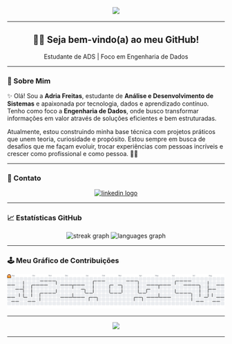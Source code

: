 <div align="center">
  <img height="200" src="https://camo.githubusercontent.com/592017f7b94aa0195d7ed768b2225bedd6bf625e66de55827da3ad88754fd10e/68747470733a2f2f6d65646961312e67697068792e636f6d2f6d656469612f76312e59326c6b505463354d4749334e6a457865576b324d47686e4e6a426b4d6a4635617a4e7a64576436636e646959577468647a526f4e575a7362474977646e706e4d326c7962795a6c634431324d563970626e526c636d35686246396e61575a66596e6c666157516d593351395a772f3236784277644975524a694149714877412f67697068792e676966"  />
</div>

---

<h2 align="center">👩‍💻 Seja bem-vindo(a) ao meu GitHub!</h2>

<p align="center">Estudante de ADS | Foco em Engenharia de Dados</p>

---

### 🌟 Sobre Mim

✨ Olá! Sou a **Adria Freitas**, estudante de **Análise e Desenvolvimento de Sistemas** e apaixonada por tecnologia, dados e aprendizado contínuo. Tenho como foco a **Engenharia de Dados**, onde busco transformar informações em valor através de soluções eficientes e bem estruturadas.

Atualmente, estou construindo minha base técnica com projetos práticos que unem teoria, curiosidade e propósito. Estou sempre em busca de desafios que me façam evoluir, trocar experiências com pessoas incríveis e crescer como profissional e como pessoa. 🚀💡

---

### 📲 Contato

<div align="center">
  <a href="https://www.linkedin.com/in/adriafreitascode/" target="_blank">
    <img src="https://img.shields.io/static/v1?message=LinkedIn&logo=linkedin&label=&color=0077B5&logoColor=white&labelColor=&style=for-the-badge" height="35" alt="linkedin logo"  />
  </a>
</div>

---

### 📈 Estatísticas GitHub

<div align="center">
  <img src="https://streak-stats.demolab.com?user=adriacode&locale=en&mode=daily&theme=dracula&hide_border=false&border_radius=5" height="150" alt="streak graph"  />
  <img src="https://github-readme-stats.vercel.app/api/top-langs?username=adriacode&locale=en&hide_title=false&layout=compact&card_width=320&langs_count=5&theme=dracula&hide_border=false" height="150" alt="languages graph"  />
</div>

---

### 🕹️ Meu Gráfico de Contribuições

<picture>
  <source media="(prefers-color-scheme: dark)" srcset="https://raw.githubusercontent.com/adriacode/adriacode/output/pacman-contribution-graph-dark.svg">
  <source media="(prefers-color-scheme: light)" srcset="https://raw.githubusercontent.com/adriacode/adriacode/output/pacman-contribution-graph.svg">
  <img alt="pacman contribution graph" src="https://raw.githubusercontent.com/adriacode/adriacode/output/pacman-contribution-graph.svg">
</picture>

---

<div align="center">
  <img height="150" src="https://sdmntprnorthcentralus.oaiusercontent.com/files/00000000-ab28-622f-887d-de5a87676da4/raw?se=2025-04-13T19%3A54%3A59Z&sp=r&sv=2024-08-04&sr=b&scid=2beda562-173e-5ed5-a7b3-ea206fa1bed7&skoid=de76bc29-7017-43d4-8d90-7a49512bae0f&sktid=a48cca56-e6da-484e-a814-9c849652bcb3&skt=2025-04-13T14%3A31%3A01Z&ske=2025-04-14T14%3A31%3A01Z&sks=b&skv=2024-08-04&sig=bIlc3/fACW%2B2%2BU6Qlo/fYmJNxBUDOtvOLYglsdppWM4%3D"  />
</div>

---
